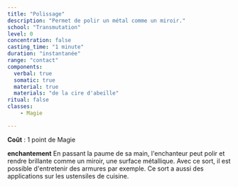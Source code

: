 ```yaml
---
title: "Polissage"
description: "Permet de polir un métal comme un miroir."
school: "Transmutation"
level: 0
concentration: false
casting_time: "1 minute"
duration: "instantanée"
range: "contact"
components:
  verbal: true
  somatic: true
  material: true
  materials: "de la cire d'abeille"
ritual: false
classes:
    - Magie

---
```

**Coût** : 1 point de Magie

**enchantement**
En passant la paume de sa main, l'enchanteur peut polir et rendre brillante comme un miroir, une surface métallique. Avec ce sort, il est possible d'entretenir des armures par exemple.
Ce sort a aussi des applications sur les ustensiles de cuisine.
